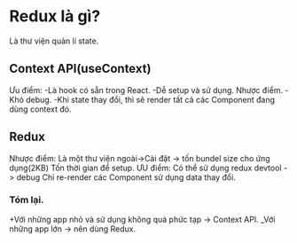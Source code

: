 # Redux là gì?

Là thư viện quản lí state.

## Context API(useContext)
Ưu điểm:
-Là hook có sẵn trong React.
-Dễ setup và sử dụng.
Nhược điểm.
-Khó debug.
-Khi state thay đổi, thì sẽ render tất cả các Component đang dùng context đó.

## Redux
Nhược điểm:
Là một thư viện ngoài->Cài đặt -> tốn bundel size cho ứng dụng(2KB)
Tốn thời gian để setup.
ƯU điểm:
Có thể sử dụng redux devtool -> debug
Chỉ re-render các Component sử dụng data thay đổi.
### Tóm lại.
+Với những app nhỏ và sử dụng không quá phức tạp -> Context API.
_Với những app lớn  -> nên dùng Redux.